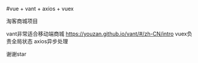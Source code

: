#vue + vant + axios + vuex 

淘客商城项目

vant非常适合移动端商城  https://youzan.github.io/vant/#/zh-CN/intro
vuex负责全局状态
axios异步处理

谢谢star
